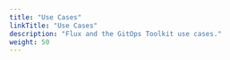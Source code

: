 ```yaml
---
title: "Use Cases"
linkTitle: "Use Cases"
description: "Flux and the GitOps Toolkit use cases."
weight: 50
---
```

